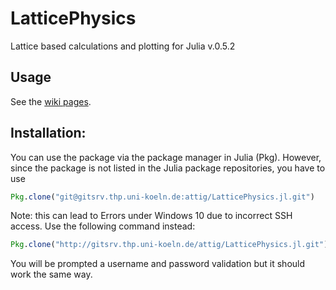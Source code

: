 # LatticePhysics

Lattice based calculations and plotting for Julia v.0.5.2


## Usage

See the [wiki pages](http://gitsrv.thp.uni-koeln.de/attig/LatticePhysics.jl/wikis/home).


## Installation:

You can use the package via the package manager in Julia (Pkg). However, since the package
is not listed in the Julia package repositories, you have to use
```julia
Pkg.clone("git@gitsrv.thp.uni-koeln.de:attig/LatticePhysics.jl.git")
```
Note: this can lead to Errors under Windows 10 due to incorrect SSH access. Use the following command instead:
```julia
Pkg.clone("http://gitsrv.thp.uni-koeln.de/attig/LatticePhysics.jl.git")
```
You will be prompted a username and password validation but it should work the same way.